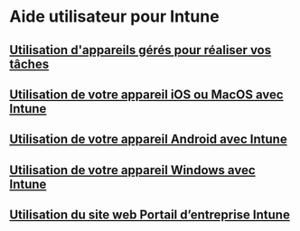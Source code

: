 # Aide utilisateur pour Intune
## [Utilisation d'appareils gérés pour réaliser vos tâches](company-portal-frequently-asked-questions.md)
## [Utilisation de votre appareil iOS ou MacOS avec Intune](using-your-ios-or-macOS-device-with-intune.md)
## [Utilisation de votre appareil Android avec Intune](using-your-android-device-with-intune.md)
## [Utilisation de votre appareil Windows avec Intune](using-your-windows-device-with-intune.md)
## [Utilisation du site web Portail d’entreprise Intune](using-the-intune-company-portal-website.md)


<!--HONumber=Feb17_HO2-->


